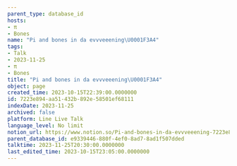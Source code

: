 ```yaml
---
parent_type: database_id
hosts:
- π
- Bones
name: "Pi and bones in da evvveeening\U0001F3A4"
tags:
- Talk
- 2023-11-25
- π
- Bones
title: "Pi and bones in da evvveeening\U0001F3A4"
object: page
created_time: 2023-10-15T22:39:00.0000000
id: 7223e894-aa51-432b-892e-58501ef68111
indexDate: 2023-11-25
archived: false
platform: Line Live Talk
language_level: No limit
notion_url: https://www.notion.so/Pi-and-bones-in-da-evvveeening-7223e894aa51432b892e58501ef68111
parent_database_id: e9339446-880f-4ef0-8ad7-8ad1f507dded
talktime: 2023-11-25T20:30:00.0000000
last_edited_time: 2023-10-15T23:05:00.0000000
---
```



   
   
   
   

   
























